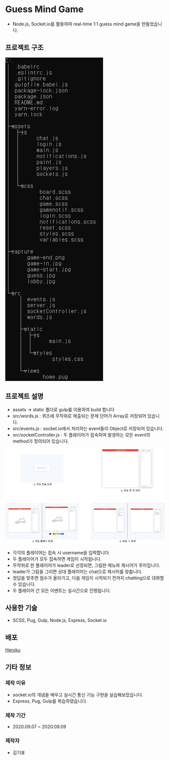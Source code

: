 # Guess Mind Game

* Node.js, Socket.io를 활용하여 real-time 1:1 guess mind game을 만들었습니다.

## 프로젝트 구조

![file tree](https://raw.githubusercontent.com/insight88/microapp-guess.mind-nodejs.gulp/master/capture/project-file-tree.png)

## 프로젝트 설명

* assets -> static 폴더로 gulp를 이용하여 build 합니다
* src/words.js : 퀴즈에 무작위로 제출되는 문제 단어가 Array로 저장되어 있습니다.
* src/events.js : socket.io에서 처리하는 event들이 Object로 저장되어 있습니다.
* src/socketController.js : 두 플레이어가 접속하여 발생하는 모든 event의 method가 정의되어 있습니다.

![project-flow](https://raw.githubusercontent.com/insight88/microapp-guess.mind-nodejs.gulp/master/capture/project-flow.jpg)

* 각각의 플레이어는 접속 시 username을 입력합니다
* 두 플레이어가 모두 접속하면 게임이 시작됩니다.
* 무작위로 한 플레이어가 leader로 선정되면, 그림판 메뉴와 제시어가 주어집니다.
* leader가 그림을 그리면 상대 플레이어는 chat으로 제시어를 맞춥니다.
* 정답을 맞추면 점수가 올라가고, 다음 게임이 시작되기 전까지 chatting으로 대화할 수 있습니다.
* 두 플레이어 간 모든 이벤트는 실시간으로 진행됩니다.

## 사용한 기술

*  SCSS, Pug, Gulp, Node.js, Express, Socket.io

## 배포

[Heroku](https://guarded-thicket-22522.herokuapp.com/)

## 기타 정보

### 제작 이유

* socket.io의 개념을 배우고 실시간 통신 기능 구현을 실습해보았습니다.
* Express, Pug, Gulp를 복습하였습니다. 

### 제작 기간

* 2020.09.07 ~ 2020.09.09

### 제작자

* 김기표